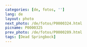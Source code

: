 ```yaml
---
categories: [de, fotos, '']
lang: de
layout: photo
next_photo: /de/fotos/P0000324.html
picname: P0000325
prev_photo: /de/fotos/P0000289.html
tags: [Dead Springbock]
---
```

